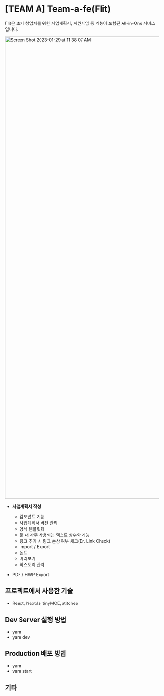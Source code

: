 # [TEAM A] Team-a-fe(Flit)

Flit은 초기 창업자를 위한 사업계획서, 지원사업 등 기능이 포함된 All-in-One 서비스입니다.

<img width="1511" alt="Screen Shot 2023-01-29 at 11 38 07 AM" src="https://user-images.githubusercontent.com/59228569/215301355-e63b3469-1d1a-4a85-9813-a75d3873080f.png">

- **사업계획서 작성**

  - 컴포넌트 기능
  - 사업계획서 버전 관리
  - 양식 템플릿화
  - 툴 내 자주 사용되는 텍스트 상수화 기능
  - 링크 추가 시 링크 손상 여부 체크(Dr. Link Check)
  - Import / Export
  - 폰트
  - 미리보기
  - 히스토리 관리

- PDF / HWP Export

## 프로젝트에서 사용한 기술

- React, NextJs, tinyMCE, stitches

## Dev Server 실행 방법

- yarn
- yarn dev

## Production 배포 방법

- yarn
- yarn start

## 기타
